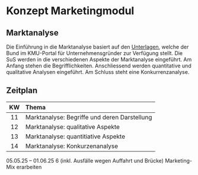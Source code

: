 # Konzept Marketingmodul

## Marktanalyse

Die Einführung in die Marktanalyse basiert auf den 
[Unterlagen](https://www.kmu.admin.ch/kmu/de/home/praktisches-wissen/kmu-gruenden/firmengruendung/erste-schritte/gut-geplanter-start/marktanalyse.html), 
welche der Bund im KMU-Portal für Unternehmensgründer zur Verfügung stellt. Die
SuS werden in die verschiedenen Aspekte der Marktanalyse eingeführt. Am Anfang
stehen die Begrifflichkeiten. Anschliessend werden quantitative und qualitative
Analysen eingeführt. Am Schluss steht eine Konkurrenzanalyse.

## Zeitplan

| KW |  Thema |
| :---: | :--- |
| 11 | Marktanalyse: Begriffe und deren Darstellung |
| 12 | Marktanalyse: qualitative Aspekte |
| 13 | Marktanalyse: quantitiative Aspekte |
| 14 | Marktanalyse: Konkurzenanalyse |




05.05.25 – 01.06.25	6 (inkl. Ausfälle wegen Auffahrt und Brücke)
Marketing-Mix erarbeiten 